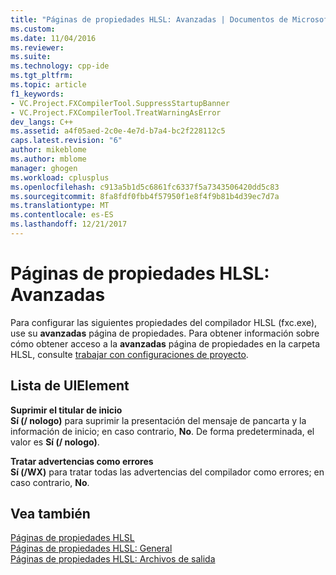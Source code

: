 ```yaml
---
title: "Páginas de propiedades HLSL: Avanzadas | Documentos de Microsoft"
ms.custom: 
ms.date: 11/04/2016
ms.reviewer: 
ms.suite: 
ms.technology: cpp-ide
ms.tgt_pltfrm: 
ms.topic: article
f1_keywords:
- VC.Project.FXCompilerTool.SuppressStartupBanner
- VC.Project.FXCompilerTool.TreatWarningAsError
dev_langs: C++
ms.assetid: a4f05aed-2c0e-4e7d-b7a4-bc2f228112c5
caps.latest.revision: "6"
author: mikeblome
ms.author: mblome
manager: ghogen
ms.workload: cplusplus
ms.openlocfilehash: c913a5b1d5c6861fc6337f5a7343506420dd5c83
ms.sourcegitcommit: 8fa8fdf0fbb4f57950f1e8f4f9b81b4d39ec7d7a
ms.translationtype: MT
ms.contentlocale: es-ES
ms.lasthandoff: 12/21/2017
---
```

# <a name="hlsl-property-pages-advanced"></a>Páginas de propiedades HLSL: Avanzadas
Para configurar las siguientes propiedades del compilador HLSL (fxc.exe), use su **avanzadas** página de propiedades. Para obtener información sobre cómo obtener acceso a la **avanzadas** página de propiedades en la carpeta HLSL, consulte [trabajar con configuraciones de proyecto](../ide/working-with-project-properties.md).  
  
## <a name="uielement-list"></a>Lista de UIElement  
 **Suprimir el titular de inicio**  
 **Sí (/ nologo)** para suprimir la presentación del mensaje de pancarta y la información de inicio; en caso contrario, **No**. De forma predeterminada, el valor es **Sí (/ nologo)**.  
  
 **Tratar advertencias como errores**  
 **Sí (/WX)** para tratar todas las advertencias del compilador como errores; en caso contrario, **No**.  
  
## <a name="see-also"></a>Vea también  
 [Páginas de propiedades HLSL](../ide/hlsl-property-pages.md)   
 [Páginas de propiedades HLSL: General](../ide/hlsl-property-pages-general.md)   
 [Páginas de propiedades HLSL: Archivos de salida](../ide/hlsl-property-pages-output-files.md)
